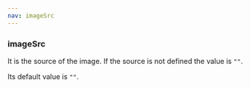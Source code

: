 ```yaml
---
nav: imageSrc
---
```


### imageSrc

It is the source of the image. If the source is not defined the value is `""`.

Its default value is `""`.
